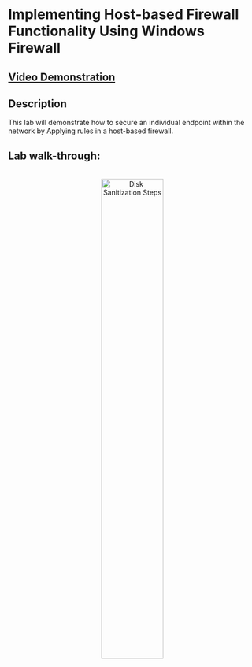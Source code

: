 <h1>Implementing Host-based Firewall Functionality Using Windows Firewall</h1>

 ## [Video Demonstration](https://drive.google.com/file/d/1iahvpVe6AdShylhjLbCY25BcMu60TOUM/view?usp=drive_link)

<h2>Description</h2>
This lab will demonstrate how to secure an individual endpoint within the network by Applying rules in a host-based firewall.
<br />

<h2>Lab walk-through:</h2>

<p align="center">
<br/>
<img src="https://i.imgur.com/tu7kBVd.png" height="50%" width="50%" alt="Disk Sanitization Steps"/>
<br />
<br />
